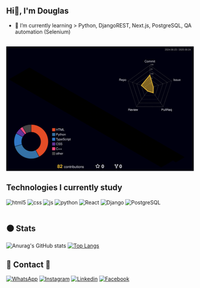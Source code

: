 ## Hi👋, I'm Douglas 

- 🤙 I’m currently learning > Python, DjangoREST, Next.js, PostgreSQL, QA automation (Selenium)
  <br/>
  <br/>

![Status](./profile-3d-contrib/profile-night-rainbow.svg)

## Technologies I currently study

<div style="display: inline_block">
  <img align="center" alt="html5" src="https://img.shields.io/badge/HTML5-E34F26?style=for-the-badge&logo=html5&logoColor=white" />
  <img align="center" alt="css" src="https://img.shields.io/badge/CSS3-1572B6?style=for-the-badge&logo=css3&logoColor=white" />
  <img align="center" alt="js" src="https://img.shields.io/badge/JavaScript-F7DF1E?style=for-the-badge&logo=javascript&logoColor=black" />
  <img align="center" alt="python" src="https://img.shields.io/badge/Python-14354C?style=for-the-badge&logo=python&logoColor=white" />
  <img align="center" alt="React" src="https://img.shields.io/badge/React-20232A?style=for-the-badge&logo=react&logoColor=61DAFB" />
  <img align="center" alt="Django" src="https://img.shields.io/badge/Django-092E20?style=for-the-badge&logo=django&logoColor=white" />
  <img align="center" alt="PostgreSQL" src="https://img.shields.io/badge/PostgreSQL-316192?style=for-the-badge&logo=postgresql&logoColor=white" />
</div><br/>

## ⚫ Stats

<div style="width: 1000px" >

![Anurag's GitHub stats](https://github-readme-stats.vercel.app/api?username=DouglasFernan&show_icons=true&theme=dark)
[![Top Langs](https://github-readme-stats.vercel.app/api/top-langs/?username=DouglasFernan&layout=compact&theme=dark)](https://github.com/anuraghazra/github-readme-stats)

</div>

## 📱 Contact 🤙

[![WhatsApp](https://img.shields.io/badge/WhatsApp-25D366?style=for-the-badge&logo=whatsapp&logoColor=white)](https://wa.me/5584988907022)
[![Instagram](https://img.shields.io/badge/Instagram-E4405F?style=for-the-badge&logo=instagram&logoColor=white)]()
[![Linkedin](https://img.shields.io/badge/LinkedIn-0077B5?style=for-the-badge&logo=linkedin&logoColor=white)](https://www.linkedin.com/in/douglas-fernandes-8a0437116/)
[![Facebook](https://img.shields.io/badge/Facebook-1877F2?style=for-the-badge&logo=facebook&logoColor=white)]()

